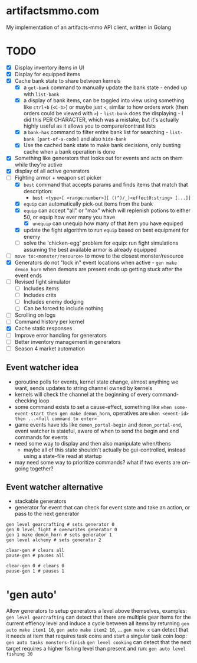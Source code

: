 # artifactsmmo.com
My implementation of an artifacts-mmo API client, written in Golang

# TODO
- [x] Display inventory items in UI
- [x] Display for equipped items
- [x] Cache bank state to share between kernels
    - [x] a `get-bank` command to manually update the bank state - ended up with `list-bank`
    - [x] a display of bank items, can be toggled into view using something like `ctrl+b` (`<C-b>`) or maybe just `<`, similar to how orders work (then orders could be viewed with `>`) - `list-bank` does the displaying - I did this PER CHARACTER, which was a mistake, but it's actually highly useful as it allows you to compare/contrast lists
    - [x] a `bank-has` command to filter entire bank list for searching - `list-bank [part-of-a-code]` and also `hide-bank`
    - [x] Use the cached bank state to make bank decisions, only busting cache when a bank operation is done
- [x] Something like generators that looks out for events and acts on them while they're active
- [x] display of all active generators
- [ ] Fighting armor + weapon set picker
    - [x] `best` command that accepts params and finds items that match that description: 
        - `best <type>[ <range:number>][ ((^)/_)<effect0:string> [...]]`
    - [x] `equip` can automatically pick-out items from the bank
    - [x] `equip` can accept "all" or "max" which will replenish potions to either 50, or equip how ever many you have
        - [x] `unequip` can unequip how many of that item you have equiped
    - [x] update the fight algorithm to run `equip` based on best equipment for enemy
    - [ ] solve the 'chicken-egg' problem for equip: run fight simulations assuming the best available armor is already equipped
- [ ] `move to:<monster/resource>` to move to the closest monster/resource
- [x] Generators do not "lock in" event locations when active - `gen make demon_horn` when demons are present ends up getting stuck after the event ends
- [ ] Revised fight simulator
    - [ ] Includes items
    - [ ] Includes crits
    - [ ] Includes enemy dodging
    - [ ] Can be forced to include nothing
- [ ] Scrolling on logs
- [ ] Command history per kernel
- [x] Cache static responses
- [ ] Improve error handling for generators
- [ ] Better inventory management in generators
- [ ] Season 4 market automation

## Event watcher idea
- goroutine polls for events, kernel state change, almost anything we want, sends updates to string channel owned by kernels
- kernels will check the channel at the beginning of every command-checking loop
- some command exists to set a cause-effect, something like `when some-event-start then gen make demon_horn`, operatives are `when <event-id> then ...<full command to enter>`
- game events have ids like `demon_portal-begin` and `demon_portal-end`, event watcher is stateful, aware of when to send the begin and end commands for events
- need some way to display and then also manipulate when/thens
    - maybe all of this state shouldn't actually be gui-controlled, instead using a state-file read at startup
- may need some way to prioritize commands? what if two events are on-going together?

## Event watcher alternative
- stackable generators
- generator for event that can check for event state and take an action, or pass to the next generator
```
gen level gearcrafting # sets generator 0
gen 0 level fight # overwrites generator 0
gen 1 make demon_horn # sets generator 1
gen level alchemy # sets generator 2

clear-gen # clears all
pause-gen # pauses all

clear-gen 0 # clears 0
pause-gen 1 # pauses 1
```

# 'gen auto'
Allow generators to setup generators a level above themselves, examples:
`gen level gearcrafting` can detect that there are multiple gear items for the current effiency level and induce a cycle between all items by returning `gen auto make item1 10`, `gen auto make item2 10`, ...
`gen make x` can detect that it needs at item that requires task coins and start a singular task coin loop: `gen auto tasks monsters-finish`
`gen level cooking` can detect that the next target requires a higher fishing level than present and run: `gen auto level fishing 30`
